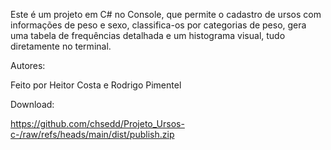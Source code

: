 Este é um projeto em C# no Console, que permite o cadastro de ursos com informações de peso e sexo, classifica-os por categorias de peso, gera uma tabela de frequências detalhada e um histograma visual, tudo diretamente no terminal.

Autores:

Feito por Heitor Costa e Rodrigo Pimentel



Download:

https://github.com/chsedd/Projeto_Ursos-c-/raw/refs/heads/main/dist/publish.zip
